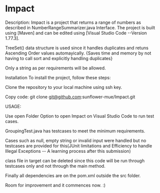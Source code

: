 # Impact
Description:
Impact is a project that returns a range of numbers as described in NumberRangeSummarizer.java Interface.
The project is built using [Maven] and can be edited using [Visual Studio Code --Version 1.77.3].

TreeSet() data structure is used since it handles duplicates and retuns Ascending Order values automayically.
{Saves time and memory by not having to call sort and explicitly handling duplicates}

Only a string as per requirements will be allowed. 

Installation
To install the project, follow these steps:

Clone the repository to your local machine using ssh key.

Copy code:
git clone git@github.com:sunflower-mue/Impact.git

USAGE:

Use open Folder Option to open Impact on Visual Studio Code to run test cases.

GroupingTest.java has testcases to meet the minimum requirements.

Cases such as null, empty string or invalid input were handled but no testcases are provided for this(JUnit limitations and Efficiency to handle Illegal Exceptions
-- A learning process after this submission)

class file in target can be deleted since this code will be run through testcases only and not through the main method.

Finally all dependencies are on the pom.xml outside the src folder.

Room for improvement and it commences now. :)
